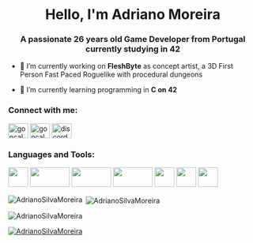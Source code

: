 <h1 align="center">Hello, I'm Adriano Moreira</h1>
<h3 align="center">A passionate 26 years old Game Developer from Portugal currently studying in 42</h3>

- 🔭 I’m currently working on **FleshByte** as concept artist, a 3D First Person Fast Paced Roguelike with procedural dungeons

- 🌱 I’m currently learning programming in **C on 42**

<h3 align="left">Connect with me:</h3>
<p align="left">
<a href="https://www.linkedin.com/in/adriano-moreira-428511264/" target="blank"><img align="center" src="https://raw.githubusercontent.com/rahuldkjain/github-profile-readme-generator/master/src/images/icons/Social/linked-in-alt.svg" alt="gonçalo oliveira" height="30" width="40" /></a>
<a href="https://www.instagram.com/adrianosm99/" target="blank"><img align="center" src="https://raw.githubusercontent.com/rahuldkjain/github-profile-readme-generator/master/src/images/icons/Social/instagram.svg" alt="goncalo_g0d" height="30" width="40" /></a>
<a href="https://discord.gg/discordapp.com/users/458771028802273291" target="blank"><img align="center" src="https://raw.githubusercontent.com/rahuldkjain/github-profile-readme-generator/master/src/images/icons/Social/discord.svg" alt="discordapp.com/users/280037356239847425" height="30" width="40" /></a>
</p>

<h3 align="left">Languages and Tools:</h3>
<p align="left">
<img src="https://download.blender.org/branding/community/blender_community_badge_white.svg" width="40" height="40"/>
<img src="https://img.shields.io/badge/JavaScript-F7DF1E?style=for-the-badge&logo=javascript&logoColor=black" width="80" height="40"/>
<img src="https://img.shields.io/badge/HTML5-E34F26?style=for-the-badge&logo=html5&logoColor=white" width="80" height="40"/>
<img src="https://img.shields.io/badge/CSS3-1572B6?style=for-the-badge&logo=css3&logoColor=white" width="80" height="40"/>
<img src="https://upload.wikimedia.org/wikipedia/commons/thumb/a/af/Adobe_Photoshop_CC_icon.svg/1051px-Adobe_Photoshop_CC_icon.svg.png" width="40" height="40"/>
<img src="https://play-lh.googleusercontent.com/ee8GjOdx7E-lS3BBKz13LNFjTiq_SS0Ag-NpyHUJLS3iWKbGRDXhtXZz6E1TNTWX7JM" width="40" height="40"/>
<img src="https://img.icons8.com/color/600/c-programming.png" width="40" height="40"/>
</p>

<p><img align="left" src="https://github-readme-stats.vercel.app/api/top-langs?username=AdrianoSilvaMoreira&show_icons=true&theme=dark&locale=en&layout=compact" alt="AdrianoSilvaMoreira" /></p>

<p>&nbsp;<img align="center" src="https://github-readme-stats.vercel.app/api?username=AdrianoSilvaMoreira&show_icons=true&theme=dark&locale=en" alt="AdrianoSilvaMoreira" /></p>

<p align="left"> <img src="https://komarev.com/ghpvc/?username=AdrianoSilvaMoreira&label=Profile%20views&color=0e75b6&style=flat" alt="AdrianoSilvaMoreira" /> </p>

<p align="left"> <a href="https://github.com/ryo-ma/github-profile-trophy"><img src="https://github-profile-trophy.vercel.app/?username=AdrianoSilvaMoreira" alt="AdrianoSilvaMoreira" /></a> </p>

